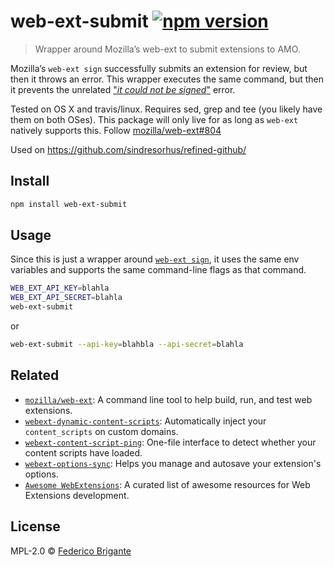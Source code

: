 # web-ext-submit [![npm version](https://img.shields.io/npm/v/web-ext-submit.svg)](https://www.npmjs.com/package/web-ext-submit)

> Wrapper around Mozilla’s web-ext to submit extensions to AMO.

Mozilla’s `web-ext sign` successfully submits an extension for review, but then it throws an error. This wrapper executes the same command, but then it prevents the unrelated ["_it could not be signed_"](https://github.com/mozilla/web-ext/issues/804#issuecomment-302588357) error.

Tested on OS X and travis/linux. Requires sed, grep and tee (you likely have them on both OSes). This package will only live for as long as `web-ext` natively supports this. Follow [mozilla/web-ext#804](https://github.com/mozilla/web-ext/issues/804)

Used on https://github.com/sindresorhus/refined-github/

## Install

```sh
npm install web-ext-submit
```

## Usage

Since this is just a wrapper around [`web-ext sign`](https://developer.mozilla.org/en-US/docs/Mozilla/Add-ons/WebExtensions/web-ext_command_reference#web-ext_sign), it uses the same env variables and supports the same command-line flags as that command.

```sh
WEB_EXT_API_KEY=blahla
WEB_EXT_API_SECRET=blahla
web-ext-submit
```

or

```sh
web-ext-submit --api-key=blahbla --api-secret=blahla
```

## Related

* [`mozilla/web-ext`](https://github.com/mozilla/web-ext): A command line tool to help build, run, and test web extensions.
* [`webext-dynamic-content-scripts`](https://github.com/fregante/webext-dynamic-content-scripts): Automatically inject your `content_scripts` on custom domains.
* [`webext-content-script-ping`](https://github.com/fregante/webext-content-script-ping): One-file interface to detect whether your content scripts have loaded.
* [`webext-options-sync`](https://github.com/fregante/webext-options-sync): Helps you manage and autosave your extension's options.
* [`Awesome WebExtensions`](https://github.com/fregante/Awesome-WebExtensions): A curated list of awesome resources for Web Extensions development.

## License

MPL-2.0 © [Federico Brigante](https://bfred.it)
